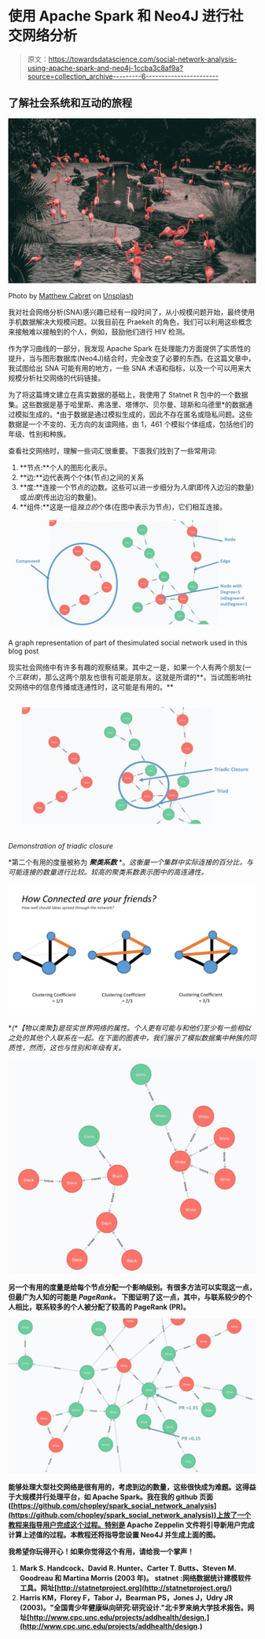 # 使用 Apache Spark 和 Neo4J 进行社交网络分析

> 原文：<https://towardsdatascience.com/social-network-analysis-using-apache-spark-and-neo4j-1ccba3c8af9a?source=collection_archive---------6----------------------->

## 了解社会系统和互动的旅程

![](img/5da16b4a12a269582754ee63a7a6f025.png)

Photo by [Matthew Cabret](https://unsplash.com/photos/ub1sSvJ_Tbs?utm_source=unsplash&utm_medium=referral&utm_content=creditCopyText) on [Unsplash](https://unsplash.com/?utm_source=unsplash&utm_medium=referral&utm_content=creditCopyText)

我对社会网络分析(SNA)感兴趣已经有一段时间了，从小规模问题开始，最终使用手机数据解决大规模问题。以我目前在 Praekelt 的角色，我们可以利用这些概念来接触难以接触到的个人，例如，鼓励他们进行 HIV 检测。

作为学习曲线的一部分，我发现 Apache Spark 在处理能力方面提供了实质性的提升，当与图形数据库(Neo4J)结合时，完全改变了必要的东西。在这篇文章中，我试图给出 SNA 可能有用的地方，一些 SNA 术语和指标，以及一个可以用来大规模分析社交网络的代码链接。

为了将这篇博文建立在真实数据的基础上，我使用了 Statnet R 包中的一个数据集。这些数据是基于哈里斯、弗洛里、塔博尔、贝尔曼、琼斯和乌德里*的数据通过模拟生成的。*由于数据是通过模拟生成的，因此不存在匿名或隐私问题。这些数据是一个不变的、无方向的友谊网络，由 1，461 个模拟个体组成，包括他们的年级、性别和种族。

查看社交网络时，理解一些词汇很重要。下面我们找到了一些常用词:

1.  **节点:**个人的图形化表示。
2.  **边:**边代表两个个体(节点)之间的关系
3.  **度:**连接一个节点的边数。这些可以进一步细分为*入度*(即传入边沿的数量)或*出度*(传出边沿的数量)。
4.  **组件:**这是一组*独立的*个体(在图中表示为节点)，它们相互连接。

![](img/84280dcfcd2b61f68f3128f430124b5c.png)

A graph representation of part of thesimulated social network used in this blog post

现实社会网络中有许多有趣的观察结果。其中之一是，如果一个人有两个朋友(一个*三联体)*，那么这两个朋友也很有可能是朋友。这就是所谓的**。当试图影响社交网络中的信息传播或连通性时，这可能是有用的。**

*![](img/6e282efcc1730e55d987f67a67bc1bef.png)*

*Demonstration of triadic closure*

*第二个有用的度量被称为 ***聚类系数*** *。*这衡量一个集群中实际连接的百分比，与可能连接的数量进行比较。较高的聚类系数表示图中的高连通性。*

*![](img/6117f9ac10999c59f45fe93072af7844.png)*

**(*【物以类聚】)*是现实世界网络的属性。个人更有可能与和他们至少有一些相似之处的其他个人联系在一起。在下面的图表中，我们展示了模拟数据集中种族的同质性，然而，这也与性别和年级有关。**

**![](img/cb573271c65a67a1366fdfed7bdee007.png)**

**另一个有用的度量是给每个节点分配一个影响级别。有很多方法可以实现这一点，但最广为人知的可能是 ***PageRank。*** 下图证明了这一点，其中，与联系较少的个人相比，联系较多的个人被分配了较高的 PageRank (PR)。**

**![](img/07ddcbd847b00b53c9bbd0b81448a4da.png)**

**能够处理大型社交网络是很有用的，考虑到边的数量，这些很快成为难题。这得益于大规模并行处理平台，如 Apache Spark。我在我的 github 页面([https://github.com/chopley/spark_social_network_analysis](https://github.com/chopley/spark_social_network_analysis))上放了一个教程来指导用户完成这个过程。特别是 Apache Zeppelin 文件将引导新用户完成计算上述值的过程。本教程还将指导您设置 Neo4J 并生成上面的图。**

**我希望你玩得开心！如果你觉得这个有用，请给我一个掌声！**

1.  **Mark S. Handcock、David R. Hunter、Carter T. Butts、Steven M. Goodreau 和 Martina Morris (2003 年)。 **statnet** :网络数据统计建模软件工具。网址[http://statnetproject.org](http://statnetproject.org/)**
2.  **Harris KM，Florey F，Tabor J，Bearman PS，Jones J，Udry JR (2003)。"全国青少年健康纵向研究:研究设计."北卡罗来纳大学技术报告。网址[http://www.cpc.unc.edu/projects/addhealth/design.](http://www.cpc.unc.edu/projects/addhealth/design.)**